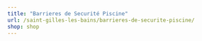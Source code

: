 ```yaml
---
title: "Barrieres de Securité Piscine"
url: /saint-gilles-les-bains/barrieres-de-securite-piscine/
shop: shop
---
```

